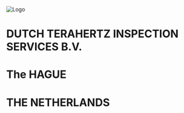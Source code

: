 ![Logo](https://user-images.githubusercontent.com/113699308/190699181-fbde097a-2f69-45a3-98fb-54046aa1d1ab.png)


# DUTCH TERAHERTZ INSPECTION SERVICES B.V.
 # The HAGUE
 # THE NETHERLANDS

